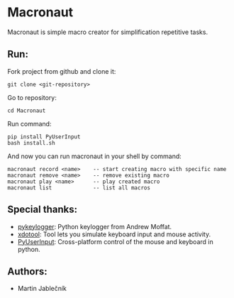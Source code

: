 # Macronaut
Macronaut is simple macro creator for simplification repetitive tasks.


## Run:

  Fork project from github and clone it:
  
  ```
  git clone <git-repository>
  ```

  
  Go to repository:
  ```
  cd Macronaut
  ```
  

  Run command:
  ```
  pip install PyUserInput
  bash install.sh
  ```
  
  And now you can run macronaut in your shell by command:
  ```
  macronaut record <name>    -- start creating macro with specific name
  macronaut remove <name>    -- remove existing macro
  macronaut play <name>      -- play created macro
  macronaut list             -- list all macros
  ```

## Special thanks:

 - [pykeylogger](https://github.com/amoffat/pykeylogger): Python keylogger from Andrew Moffat.
 - [xdotool](http://www.semicomplete.com/projects/xdotool/): Tool lets you simulate keyboard input and mouse activity.
 - [PyUserInput](https://github.com/PyUserInput/PyUserInput): Cross-platform control of the mouse and keyboard in python.



## Authors:

 - Martin Jablečník


